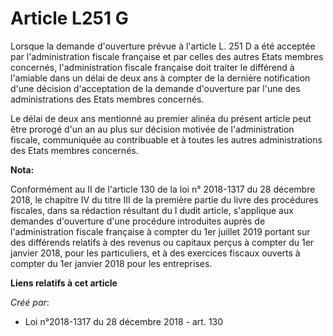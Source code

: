 # Article L251 G

Lorsque la demande d'ouverture prévue à l'article L. 251 D a été acceptée par l'administration fiscale française et par
celles des autres Etats membres concernés, l'administration fiscale française doit traiter le différend à l'amiable dans un
délai de deux ans à compter de la dernière notification d'une décision d'acceptation de la demande d'ouverture par l'une des
administrations des Etats membres concernés.

Le délai de deux ans mentionné au premier alinéa du présent article peut être prorogé d'un an au plus sur décision motivée de
l'administration fiscale, communiquée au contribuable et à toutes les autres administrations des Etats membres concernés.

**Nota:**

Conformément au II de l'article 130 de la loi n° 2018-1317 du 28 décembre 2018, le chapitre IV du titre III de la première
partie du livre des procédures fiscales, dans sa rédaction résultant du I dudit article, s'applique aux demandes d'ouverture
d'une procédure introduites auprès de l'administration fiscale française à compter du 1er juillet 2019 portant sur des
différends relatifs à des revenus ou capitaux perçus à compter du 1er janvier 2018, pour les particuliers, et à des exercices
fiscaux ouverts à compter du 1er janvier 2018 pour les entreprises.

**Liens relatifs à cet article**

_Créé par_:

  - Loi n°2018-1317 du 28 décembre 2018 - art. 130
